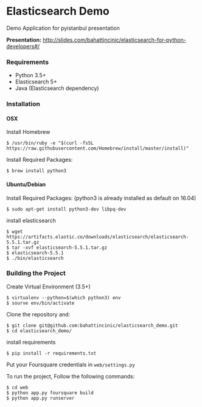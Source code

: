 # Elasticsearch Demo

Demo Application for pyistanbul presentation

**Presentation:** http://slides.com/bahattincinic/elasticsearch-for-python-developers#/

### Requirements

* Python 3.5+
* Elasticsearch 5+
* Java (Elasticsearch dependency)

### Installation

#### OSX

Install Homebrew

    $ /usr/bin/ruby -e "$(curl -fsSL https://raw.githubusercontent.com/Homebrew/install/master/install)"

Install Required Packages:

    $ brew install python3

#### Ubuntu/Debian

Install Required Packages:
(python3 is already installed as default on 16.04)

    $ sudo apt-get install python3-dev libpq-dev

install elasticsearch

    $ wget https://artifacts.elastic.co/downloads/elasticsearch/elasticsearch-5.5.1.tar.gz
    $ tar -xvf elasticsearch-5.5.1.tar.gz
    $ elasticsearch-5.5.1
    $ ./bin/elasticsearch

### Building the Project

Create Virtual Environment (3.5+)

    $ virtualenv --python=$(which python3) env
    $ sourve env/bin/activate

Clone the repository and:

    $ git clone git@github.com:bahattincinic/elasticsearch_demo.git
    $ cd elasticsearch_demo/

install requirements

    $ pip install -r requirements.txt

Put your Foursquare credentials in `web/settings.py`

To run the project, Follow the following commands:

    $ cd web
    $ python app.py foursquare build
    $ python app.py runserver
